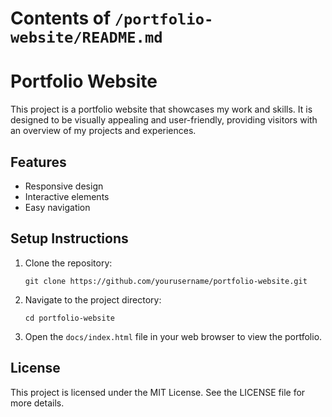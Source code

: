 # Contents of `/portfolio-website/README.md`

# Portfolio Website

This project is a portfolio website that showcases my work and skills. It is designed to be visually appealing and user-friendly, providing visitors with an overview of my projects and experiences.

## Features

- Responsive design
- Interactive elements
- Easy navigation

## Setup Instructions

1. Clone the repository:
   ```
   git clone https://github.com/yourusername/portfolio-website.git
   ```

2. Navigate to the project directory:
   ```
   cd portfolio-website
   ```

3. Open the `docs/index.html` file in your web browser to view the portfolio.

## License

This project is licensed under the MIT License. See the LICENSE file for more details.